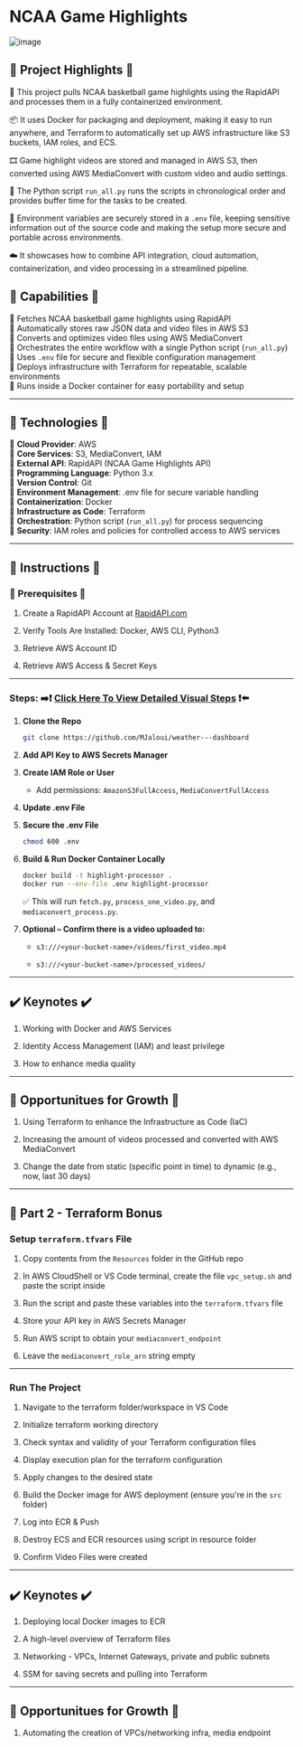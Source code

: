 # NCAA Game Highlights


![image](https://github.com/user-attachments/assets/6e651781-b306-44ef-a03e-e674a5be9b99)



## 🔷 Project Highlights 🔷

🏀 This project pulls NCAA basketball game highlights using the RapidAPI and processes them in a fully containerized environment.  

📦 It uses Docker for packaging and deployment, making it easy to run anywhere, and Terraform to automatically set up AWS infrastructure like S3 buckets, IAM roles, and ECS.  

🎞️ Game highlight videos are stored and managed in AWS S3, then converted using AWS MediaConvert with custom video and audio settings.  

🧩 The Python script `run_all.py` runs the scripts in chronological order and provides buffer time for the tasks to be created.  

🔐 Environment variables are securely stored in a `.env` file, keeping sensitive information out of the source code and making the setup more secure and portable across environments.  

☁️ It showcases how to combine API integration, cloud automation, containerization, and video processing in a streamlined pipeline.





## 🔧 Capabilities 🔧

🔹 Fetches NCAA basketball game highlights using RapidAPI  
🔹 Automatically stores raw JSON data and video files in AWS S3  
🔹 Converts and optimizes video files using AWS MediaConvert  
🔹 Orchestrates the entire workflow with a single Python script (`run_all.py`)  
🔹 Uses `.env` file for secure and flexible configuration management  
🔹 Deploys infrastructure with Terraform for repeatable, scalable environments  
🔹 Runs inside a Docker container for easy portability and setup  

---

## 🚨 Technologies 🚨

🔹 **Cloud Provider**: AWS  
🔹 **Core Services**: S3, MediaConvert, IAM  
🔹 **External API**: RapidAPI (NCAA Game Highlights API)  
🔹 **Programming Language**: Python 3.x  
🔹 **Version Control**: Git  
🔹 **Environment Management**: .env file for secure variable handling  
🔹 **Containerization**: Docker  
🔹 **Infrastructure as Code**: Terraform  
🔹 **Orchestration**: Python script (`run_all.py`) for process sequencing  
🔹 **Security**: IAM roles and policies for controlled access to AWS services  


---


## 👀 Instructions 👀

### 🔹 Prerequisites 🔹

1. Create a RapidAPI Account at [RapidAPI.com](https://rapidapi.com)  

2. Verify Tools Are Installed: Docker, AWS CLI, Python3  

3. Retrieve AWS Account ID  

4. Retrieve AWS Access & Secret Keys  

---

### **Steps:** ➡️❗ [Click Here To View Detailed Visual Steps](https://github.com/MJaloui/NCAAGameHighlights.md/blob/main/VisualStepsHere.md) ❗⬅️

1. **Clone the Repo**  
   ```bash
   git clone https://github.com/MJaloui/weather---dashboard
   ```

2. **Add API Key to AWS Secrets Manager**

3. **Create IAM Role or User**  
   - Add permissions: `AmazonS3FullAccess`, `MediaConvertFullAccess`

4. **Update .env File**

5. **Secure the .env File**  
   ```bash
   chmod 600 .env
   ```

6. **Build & Run Docker Container Locally**  
   ```bash
   docker build -t highlight-processor .
   docker run --env-file .env highlight-processor
   ```

   ✅ This will run `fetch.py`, `process_one_video.py`, and `mediaconvert_process.py`.

7. **Optional – Confirm there is a video uploaded to:**  

    - `s3:///<your-bucket-name>/videos/first_video.mp4`  

    - `s3:///<your-bucket-name>/processed_videos/`  

---

## **✔️ Keynotes ✔️**

1. Working with Docker and AWS Services  

2. Identity Access Management (IAM) and least privilege  

3. How to enhance media quality  

---

## **🌱 Opportunitues for Growth 🌱**

1. Using Terraform to enhance the Infrastructure as Code (IaC)  

2. Increasing the amount of videos processed and converted with AWS MediaConvert  

3. Change the date from static (specific point in time) to dynamic (e.g., now, last 30 days)  

---

## 🚀 Part 2 - Terraform Bonus

### Setup `terraform.tfvars` File

1. Copy contents from the `Resources` folder in the GitHub repo  

2. In AWS CloudShell or VS Code terminal, create the file `vpc_setup.sh` and paste the script inside  

3. Run the script and paste these variables into the `terraform.tfvars` file  

4. Store your API key in AWS Secrets Manager  

5. Run AWS script to obtain your `mediaconvert_endpoint`  

6. Leave the `mediaconvert_role_arn` string empty  

---

### Run The Project

1. Navigate to the terraform folder/workspace in VS Code  

2. Initialize terraform working directory  

3. Check syntax and validity of your Terraform configuration files  

4. Display execution plan for the terraform configuration  

5. Apply changes to the desired state  

6. Build the Docker image for AWS deployment (ensure you're in the `src` folder)  

7. Log into ECR & Push  

8. Destroy ECS and ECR resources using script in resource folder  

9. Confirm Video Files were created  

---

## **✔️ Keynotes ✔️**

1. Deploying local Docker images to ECR  

2. A high-level overview of Terraform files  

3. Networking - VPCs, Internet Gateways, private and public subnets  

4. SSM for saving secrets and pulling into Terraform  

---

## **🌱 Opportunitues for Growth 🌱**

1. Automating the creation of VPCs/networking infra, media endpoint  

